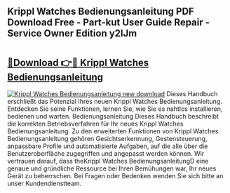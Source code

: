 ## Krippl Watches Bedienungsanleitung PDF Download Free - Part-kut User Guide Repair - Service Owner Edition y2lJm

# <h2><a href="http://df1z13.blite.top/?on=Krippl+Watches+Bedienungsanleitung">🔗Download 👉🔴 Krippl Watches Bedienungsanleitung</a></h2>

[![Krippl Watches Bedienungsanleitung new download](https://i.imgur.com/lujVjoI.png)](http://df1z13.blite.top/?on=Krippl+Watches+Bedienungsanleitung)
Dieses Handbuch erschließt das Potenzial Ihres neuen Krippl Watches Bedienungsanleitung. Entdecken Sie seine Funktionen, lernen Sie, wie Sie es nahtlos installieren, bedienen und warten. Bedienungsanleitung Dieses Handbuch beschreibt die korrekten Betriebsverfahren für Ihr neues Krippl Watches Bedienungsanleitung. Zu den erweiterten Funktionen von Krippl Watches Bedienungsanleitung gehören Gesichtserkennung, Gestensteuerung, anpassbare Profile und automatisierte Aufgaben, auf die alle über die Benutzeroberfläche zugegriffen und angepasst werden können. Wir vertrauen darauf, dass theKrippl Watches BedienungsanleitungD eine genaue und gründliche Ressource bei Ihren Bemühungen war, Ihr neues Gerät zu beherrschen. Bei Fragen oder Bedenken wenden Sie sich bitte an unser Kundendienstteam.
